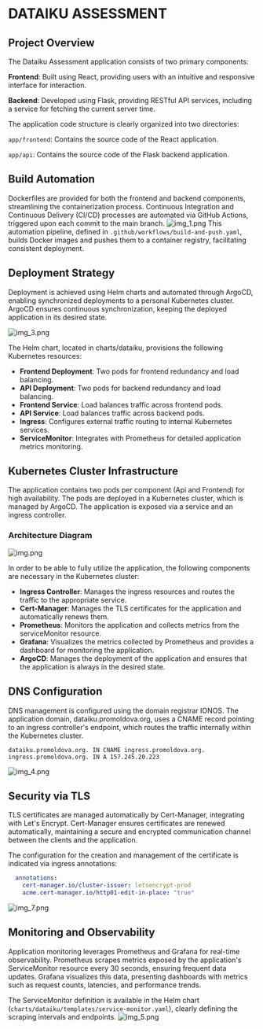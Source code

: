 # DATAIKU ASSESSMENT

## Project Overview

The Dataiku Assessment application consists of two primary components:

**Frontend**: Built using React, providing users with an intuitive and responsive interface for interaction.

**Backend**: Developed using Flask, providing RESTful API services, including a service for fetching the current server time.

The application code structure is clearly organized into two directories:

`app/frontend`: Contains the source code of the React application.

`app/api`: Contains the source code of the Flask backend application.



## Build Automation
Dockerfiles are provided for both the frontend and backend components, streamlining the containerization process. Continuous Integration and Continuous Delivery (CI/CD) processes are automated via GitHub Actions, triggered upon each commit to the main branch.
![img_1.png](images/img_1.png)
This automation pipeline, defined in `.github/workflows/build-and-push.yaml`, builds Docker images and pushes them to a container registry, facilitating consistent deployment.

## Deployment Strategy
Deployment is achieved using Helm charts and automated through ArgoCD, enabling synchronized deployments to a personal Kubernetes cluster. ArgoCD ensures continuous synchronization, keeping the deployed application in its desired state.

![img_3.png](images/img_3.png)

The Helm chart, located in charts/dataiku, provisions the following Kubernetes resources:

- **Frontend Deployment**: Two pods for frontend redundancy and load balancing.
- **API Deployment**: Two pods for backend redundancy and load balancing.
- **Frontend Service**: Load balances traffic across frontend pods.
- **API Service**: Load balances traffic across backend pods.
- **Ingress**: Configures external traffic routing to internal Kubernetes services.
- **ServiceMonitor**: Integrates with Prometheus for detailed application metrics monitoring.

## Kubernetes Cluster Infrastructure
The application contains two pods per component (Api and Frontend) for high availability. The pods are deployed in a Kubernetes cluster, which is managed by ArgoCD. The application is exposed via a service and an ingress controller.

### Architecture Diagram
![img.png](images/img.png)

In order to be able to fully utilize the application, the following components are necessary in the Kubernetes cluster:
- **Ingress Controller**: Manages the ingress resources and routes the traffic to the appropriate service.
- **Cert-Manager**: Manages the TLS certificates for the application and automatically renews them.
- **Prometheus**: Monitors the application and collects metrics from the serviceMonitor resource.
- **Grafana**: Visualizes the metrics collected by Prometheus and provides a dashboard for monitoring the application.
- **ArgoCD**: Manages the deployment of the application and ensures that the application is always in the desired state.

## DNS Configuration
DNS management is configured using the domain registrar IONOS. The application domain, dataiku.promoldova.org, uses a CNAME record pointing to an ingress controller's endpoint, which routes the traffic internally within the Kubernetes cluster.
```
dataiku.promoldova.org. IN CNAME ingress.promoldova.org.
ingress.promoldova.org. IN A 157.245.20.223
```
![img_4.png](images/img_4.png)
## Security via TLS
TLS certificates are managed automatically by Cert-Manager, integrating with Let's Encrypt. Cert-Manager ensures certificates are renewed automatically, maintaining a secure and encrypted communication channel between the clients and the application.

The configuration for the creation and management of the certificate is indicated via ingress annotations:
```yaml
  annotations:
    cert-manager.io/cluster-issuer: letsencrypt-prod
    acme.cert-manager.io/http01-edit-in-place: "true"
```
![img_7.png](images/img_7.png)

## Monitoring and Observability
Application monitoring leverages Prometheus and Grafana for real-time observability. Prometheus scrapes metrics exposed by the application's ServiceMonitor resource every 30 seconds, ensuring frequent data updates. Grafana visualizes this data, presenting dashboards with metrics such as request counts, latencies, and performance trends.

The ServiceMonitor definition is available in the Helm chart (`charts/dataiku/templates/service-monitor.yaml`), clearly defining the scraping intervals and endpoints.
![img_5.png](images/img_5.png)